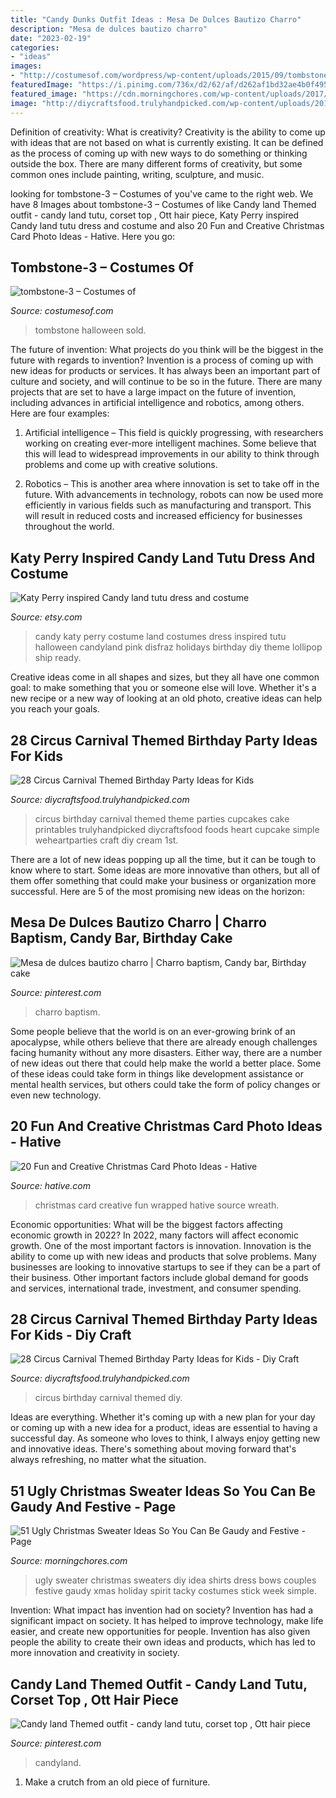 ```yaml
---
title: "Candy Dunks Outfit Ideas : Mesa De Dulces Bautizo Charro"
description: "Mesa de dulces bautizo charro"
date: "2023-02-19"
categories:
- "ideas"
images:
- "http://costumesof.com/wordpress/wp-content/uploads/2015/09/tombstone-3.jpg"
featuredImage: "https://i.pinimg.com/736x/d2/62/af/d262af1bd32ae4b0f495f7888098b081.jpg"
featured_image: "https://cdn.morningchores.com/wp-content/uploads/2017/10/ugs45.jpg"
image: "http://diycraftsfood.trulyhandpicked.com/wp-content/uploads/2016/06/Circus-birthday-party_go.jpg"
---
```



Definition of creativity: What is creativity?
Creativity is the ability to come up with ideas that are not based on what is currently existing. It can be defined as the process of coming up with new ways to do something or thinking outside the box. There are many different forms of creativity, but some common ones include painting, writing, sculpture, and music.

	

		
looking for tombstone-3 – Costumes of you've came to the right web. We have 8 Images about tombstone-3 – Costumes of like Candy land Themed outfit - candy land tutu, corset top , Ott hair piece, Katy Perry inspired Candy land tutu dress and costume and also 20 Fun and Creative Christmas Card Photo Ideas - Hative. Here you go:
		
    
## Tombstone-3 – Costumes Of

<img loading=lazy src="http://costumesof.com/wordpress/wp-content/uploads/2015/09/tombstone-3.jpg" onerror="this.onerror=null;this.src='https://tse2.mm.bing.net/th?id=OIP.HkiK-nes9L1_Bj0pcMNqwwDYEg&amp;pid=15.1';" alt="tombstone-3 – Costumes of">

_Source: costumesof.com_

>tombstone halloween sold. 

	

The future of invention: What projects do you think will be the biggest in the future with regards to invention?
Invention is a process of coming up with new ideas for products or services. It has always been an important part of culture and society, and will continue to be so in the future. There are many projects that are set to have a large impact on the future of invention, including advances in artificial intelligence and robotics, among others. Here are four examples:
1) Artificial intelligence – This field is quickly progressing, with researchers working on creating ever-more intelligent machines. Some believe that this will lead to widespread improvements in our ability to think through problems and come up with creative solutions.

2) Robotics – This is another area where innovation is set to take off in the future. With advancements in technology, robots can now be used more efficiently in various fields such as manufacturing and transport. This will result in reduced costs and increased efficiency for businesses throughout the world.

    
## Katy Perry Inspired Candy Land Tutu Dress And Costume

<img loading=lazy src="https://img1.etsystatic.com/012/1/6191082/il_570xN.437937111_808h.jpg" onerror="this.onerror=null;this.src='https://tse2.mm.bing.net/th?id=OIP.RKXTK2aJHBhE65381lNABgHaLH&amp;pid=15.1';" alt="Katy Perry inspired Candy land tutu dress and costume">

_Source: etsy.com_

>candy katy perry costume land costumes dress inspired tutu halloween candyland pink disfraz holidays birthday diy theme lollipop ship ready. 

	

Creative ideas come in all shapes and sizes, but they all have one common goal: to make something that you or someone else will love. Whether it's a new recipe or a new way of looking at an old photo, creative ideas can help you reach your goals.

    
## 28 Circus Carnival Themed Birthday Party Ideas For Kids

<img loading=lazy src="https://diycraftsfood.trulyhandpicked.com/wp-content/uploads/2016/06/Circus-birthday-party_1t.jpg" onerror="this.onerror=null;this.src='https://tse4.mm.bing.net/th?id=OIP.ZnkNpHbWEIqe5VbPCDxFpAHaJ3&amp;pid=15.1';" alt="28 Circus Carnival Themed Birthday Party Ideas for Kids">

_Source: diycraftsfood.trulyhandpicked.com_

>circus birthday carnival themed theme parties cupcakes cake printables trulyhandpicked diycraftsfood foods heart cupcake simple weheartparties craft diy cream 1st. 

	

There are a lot of new ideas popping up all the time, but it can be tough to know where to start. Some ideas are more innovative than others, but all of them offer something that could make your business or organization more successful. Here are 5 of the most promising new ideas on the horizon: 

    
## Mesa De Dulces Bautizo Charro | Charro Baptism, Candy Bar, Birthday Cake

<img loading=lazy src="https://i.pinimg.com/736x/d2/62/af/d262af1bd32ae4b0f495f7888098b081.jpg" onerror="this.onerror=null;this.src='https://tse2.mm.bing.net/th?id=OIP.EBanFhS4n5SotOH8SRYrawHaJ3&amp;pid=15.1';" alt="Mesa de dulces bautizo charro | Charro baptism, Candy bar, Birthday cake">

_Source: pinterest.com_

>charro baptism. 

	

Some people believe that the world is on an ever-growing brink of an apocalypse, while others believe that there are already enough challenges facing humanity without any more disasters. Either way, there are a number of new ideas out there that could help make the world a better place. Some of these ideas could take form in things like development assistance or mental health services, but others could take the form of policy changes or even new technology.

    
## 20 Fun And Creative Christmas Card Photo Ideas - Hative

<img loading=lazy src="https://hative.com/wp-content/uploads/2014/11/christmas-card-photo-ideas/20-christmas-card-photo-ideas.jpg" onerror="this.onerror=null;this.src='https://tse4.mm.bing.net/th?id=OIP.Ehoul_5dcS1fe_MrInoUOwHaLH&amp;pid=15.1';" alt="20 Fun and Creative Christmas Card Photo Ideas - Hative">

_Source: hative.com_

>christmas card creative fun wrapped hative source wreath. 

	

Economic opportunities: What will be the biggest factors affecting economic growth in 2022?
In 2022, many factors will affect economic growth. One of the most important factors is innovation. Innovation is the ability to come up with new ideas and products that solve problems. Many businesses are looking to innovative startups to see if they can be a part of their business. Other important factors include global demand for goods and services, international trade, investment, and consumer spending.

    
## 28 Circus Carnival Themed Birthday Party Ideas For Kids - Diy Craft

<img loading=lazy src="http://diycraftsfood.trulyhandpicked.com/wp-content/uploads/2016/06/Circus-birthday-party_go.jpg" onerror="this.onerror=null;this.src='https://tse1.mm.bing.net/th?id=OIP.c0tNf9pWR5Gt7A4O56NGFwHaKp&amp;pid=15.1';" alt="28 Circus Carnival Themed Birthday Party Ideas for Kids - Diy Craft">

_Source: diycraftsfood.trulyhandpicked.com_

>circus birthday carnival themed diy. 

	

Ideas are everything. Whether it's coming up with a new plan for your day or coming up with a new idea for a product, ideas are essential to having a successful day. As someone who loves to think, I always enjoy getting new and innovative ideas. There's something about moving forward that's always refreshing, no matter what the situation.

    
## 51 Ugly Christmas Sweater Ideas So You Can Be Gaudy And Festive - Page

<img loading=lazy src="https://cdn.morningchores.com/wp-content/uploads/2017/10/ugs45.jpg" onerror="this.onerror=null;this.src='https://tse4.mm.bing.net/th?id=OIP.UBP77ML4TEXFRGuWcMHLNQHaJ4&amp;pid=15.1';" alt="51 Ugly Christmas Sweater Ideas So You Can Be Gaudy and Festive - Page">

_Source: morningchores.com_

>ugly sweater christmas sweaters diy idea shirts dress bows couples festive gaudy xmas holiday spirit tacky costumes stick week simple. 

	

Invention: What impact has invention had on society?
Invention has had a significant impact on society. It has helped to improve technology, make life easier, and create new opportunities for people. Invention has also given people the ability to create their own ideas and products, which has led to more innovation and creativity in society.

    
## Candy Land Themed Outfit - Candy Land Tutu, Corset Top , Ott Hair Piece

<img loading=lazy src="https://i.pinimg.com/736x/12/4e/49/124e499961400427d4b14a120f957622.jpg" onerror="this.onerror=null;this.src='https://tse1.mm.bing.net/th?id=OIP.tGmv2ahkdByrp0xFdkNYRQHaLI&amp;pid=15.1';" alt="Candy land Themed outfit - candy land tutu, corset top , Ott hair piece">

_Source: pinterest.com_

>candyland. 

	

1. Make a crutch from an old piece of furniture.

